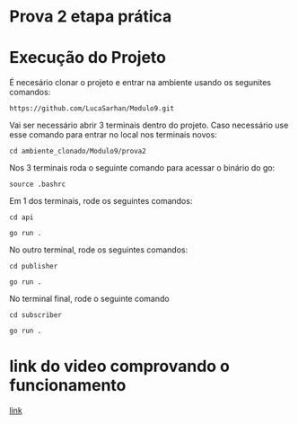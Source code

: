 # Prova 2 etapa prática

# Execução do Projeto

É necesário clonar o projeto e entrar na ambiente usando os segunites comandos:

```
https://github.com/LucaSarhan/Modulo9.git
```

Vai ser necessário abrir 3 terminais dentro do projeto. Caso necessário use esse comando para entrar no local nos terminais novos:

```
cd ambiente_clonado/Modulo9/prova2
```

Nos 3 terminais roda o seguinte comando para acessar o binário do go:

```
source .bashrc
```

Em 1 dos terminais, rode os seguintes comandos:

```
cd api
```
```
go run .
```

No outro terminal, rode os seguintes comandos:

```
cd publisher
```
```
go run .
```

No terminal final, rode o seguinte comando

```
cd subscriber
```
```
go run .
```

# link do video comprovando o funcionamento

[link](https://drive.google.com/file/d/1SXpLUtMXSKlQvADhVe01ZJNky1B8uLPI/view?usp=sharing)
